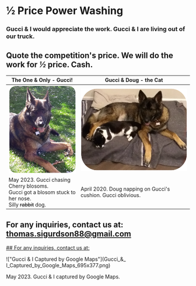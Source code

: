 <link rel="stylesheet" href="styles.css">

# ½ Price Power Washing

### Gucci & I would appreciate the work.  Gucci & I are living out of our truck.

## Quote the competition's price. We will do the work for _½_  price. Cash.

| The One & Only - Gucci! | Gucci & Doug - the Cat|  
|---|---|  
| !["Gucci with Cherry Blosom"](Gucci_being_Silly_308x404.png) | !["Gucci & Doug"](Gucci_&_Doug_523x404.png) |
| May 2023. Gucci chasing Cherry blosoms. <br> Gucci got a blosom stuck to her nose. <br> Silly ~~rabbit~~ dog.  | April 2020. Doug napping on Gucci's cushion. Gucci oblivious. |

## For any inquiries, contact us at: thomas.sigurdson88@gmail.com

[## For any inquiries, contact us at:](mailto:thomas.sigurdson88@gmail.com?subject=Power%20Washing%20Inquiry)

!["Gucci & I Captured by Google Maps"](Gucci_&_ I_Captured_by_Google_Maps_695x377.png)

May 2023. Gucci & I captured by Google Maps.
